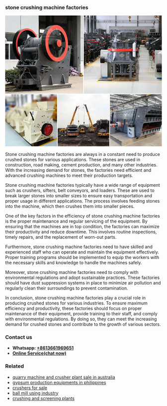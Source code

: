 <h3>stone crushing machine factories</h3><img src='1702950579.jpg' alt=''><p>Stone crushing machine factories are always in a constant need to produce crushed stones for various applications. These stones are used in construction, road making, cement production, and many other industries. With the increasing demand for stones, the factories need efficient and advanced crushing machines to meet their production targets.</p><p>Stone crushing machine factories typically have a wide range of equipment such as crushers, sifters, belt conveyors, and loaders. These are used to break larger stones into smaller sizes to ensure easy transportation and proper usage in different applications. The process involves feeding stones into the machine, which then crushes them into smaller pieces.</p><p>One of the key factors in the efficiency of stone crushing machine factories is the proper maintenance and regular servicing of the equipment. By ensuring that the machines are in top condition, the factories can maximize their productivity and reduce downtime. This involves routine inspections, timely repairs, and the replacement of worn-out parts.</p><p>Furthermore, stone crushing machine factories need to have skilled and experienced staff who can operate and maintain the equipment effectively. Proper training programs should be implemented to equip the workers with the necessary skills and knowledge to handle the machines safely.</p><p>Moreover, stone crushing machine factories need to comply with environmental regulations and adopt sustainable practices. These factories should have dust suppression systems in place to minimize air pollution and regularly clean their surroundings to prevent contamination.</p><p>In conclusion, stone crushing machine factories play a crucial role in producing crushed stones for various industries. To ensure maximum efficiency and productivity, these factories should focus on proper maintenance of their equipment, provide training to their staff, and comply with environmental regulations. By doing so, they can meet the increasing demand for crushed stones and contribute to the growth of various sectors.</p><h3>Contact us</h3><ul><li><strong>Whatsapp:&nbsp;<a href="https://wa.me/8613661969651">+8613661969651</a></strong></li><li><a href="https://swt.shibang-china.com/?git&amp;zhl&amp;stone crushing machine factories"><strong>Online Service(chat now)</strong></a></li></ul><h3>Related</h3><ul><li><a href='quarry machine and crusher plant sale in australia.md'>quarry machine and crusher plant sale in australia</a></li><li><a href='gypsum production equipments in philippines.md'>gypsum production equipments in philippines</a></li><li><a href='crushers for sale.md'>crushers for sale</a></li><li><a href='ball mill using industry.md'>ball mill using industry</a></li><li><a href='crushing and screening plants.md'>crushing and screening plants</a></li></ul>